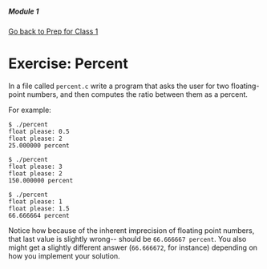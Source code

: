 ##### Module 1

[Go back to Prep for Class 1](../../class1-prep#math-numeric-types)

# Exercise: Percent

In a file called `percent.c` write a program that asks the user for two floating-point numbers, and then computes the ratio between them as a percent.

For example:

```nohighlight
$ ./percent 
float please: 0.5
float please: 2
25.000000 percent
```

```nohighlight
$ ./percent 
float please: 3
float please: 2
150.000000 percent
```

```nohighlight
$ ./percent 
float please: 1
float please: 1.5
66.666664 percent
```

Notice how because of the inherent imprecision of floating point numbers, that last value is slightly wrong-- should be `66.666667 percent`. You also might get a slightly different answer (`66.666672`, for instance) depending on how you implement your solution.
